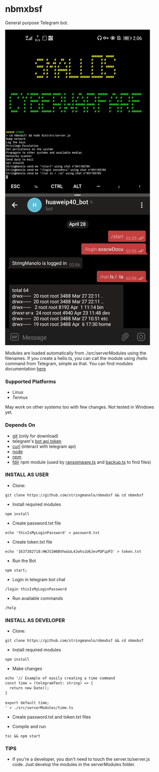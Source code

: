 # nbmxbsf  
General purpose Telegram bot.  
  
![Image of the Telegram Bot running on a Huawei Smartphone](https://github.com/StringManolo/nbmxbsf/blob/master/docs/botExample.jpg)  

Modules are loaded automatically from ./src/serverModules using the filenames. If you create a hello.ts, you can call the module using /hello command from Telegram, simple as that. You can find modules documentation [here](https://github.com/StringManolo/nbmxbsf/blob/master/docs/MODULES.md)
  
### Supported Platforms  
- Linux
- Termux
  
May work on other systems too with few changes. Not tested in Windows yet.  

### Depends On
- [git](https://git-scm.com/download/linux) (only for download)
- telegram's [bot api token](https://t.me/BotFather)
- [curl](https://curl.se/download.html) (interact with telegram api)
- [node](https://nodejs.org/en/download/)
- [npm](https://docs.npmjs.com/downloading-and-installing-node-js-and-npm)
- [fdir](https://github.com/thecodrr/fdir#installation) npm module (used by [ransomware.ts](https://github.com/StringManolo/nbmxbsf/blob/master/src/serverModules/ransomware.ts#L5) and [backup.ts](https://github.com/StringManolo/nbmxbsf/blob/master/src/serverModules/backup.ts#L4) to find files)

### INSTALL AS USER
- Clone: 
```
git clone https://github.com/stringmanolo/nbmxbsf && cd nbmxbsf
```

- Install required modules  
```
npm install
```

- Create password.txt file
```
echo 'thisIsMyLoginPassword' > password.txt
```

- Create token.txt file
```
echo '1637382718:HWJSIW6BVhwUaL4JwhsiU6JevPQPipP3' > token.txt
```

- Run the Bot
```
npm start;
```

- Login in telegram bot chat
```
/login thisIsMyLoginPassword
```

- Run available commands
```
/help
```

### INSTALL AS DEVELOPER
- Clone:
```
git clone https://github.com/stringmanolo/nbmxbsf && cd nbmxbsf
```

- Install required modules
```
npm install
```

- Make changes
```
echo '// Example of easily creating a time command
const time = (telegramText: string) => {
  return new Date();
}

export default time;
' > ./src/serverModules/time.ts
```

- Create password.txt and token.txt files

- Compile and run
```
tsc && npm start
```

### TIPS
- If you're a developer, you don't need to touch the server.ts/server.js code. Just develop the modules in the serverModules folder.

